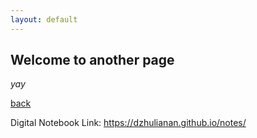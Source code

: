 ```yaml
---
layout: default
---
```


## Welcome to another page

_yay_

[back](./)


Digital Notebook Link:
 https://dzhulianan.github.io/notes/